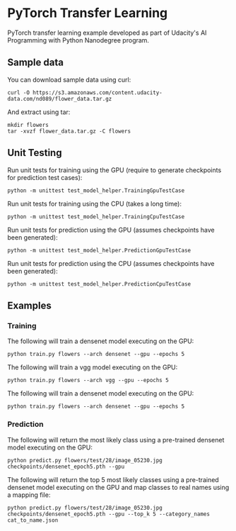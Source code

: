 # PyTorch Transfer Learning

PyTorch transfer learning example developed as part of Udacity's AI Programming with Python Nanodegree program.

## Sample data
You can download sample data using curl:

```
curl -O https://s3.amazonaws.com/content.udacity-data.com/nd089/flower_data.tar.gz
```

And extract using tar:
```
mkdir flowers
tar -xvzf flower_data.tar.gz -C flowers
```

## Unit Testing
Run unit tests for training using the GPU (require to generate checkpoints for prediction test cases):

```
python -m unittest test_model_helper.TrainingGpuTestCase
```

Run unit tests for training using the CPU (takes a long time):

```
python -m unittest test_model_helper.TrainingCpuTestCase
```

Run unit tests for prediction using the GPU (assumes checkpoints have been generated):

```
python -m unittest test_model_helper.PredictionGpuTestCase
```

Run unit tests for prediction using the CPU (assumes checkpoints have been generated):

```
python -m unittest test_model_helper.PredictionCpuTestCase
```

## Examples
### Training
The following will train a densenet model executing on the GPU:

```
python train.py flowers --arch densenet --gpu --epochs 5
```

The following will train a vgg model executing on the GPU:

```
python train.py flowers --arch vgg --gpu --epochs 5
```

The following will train a densenet model executing on the GPU:

```
python train.py flowers --arch densenet --gpu --epochs 5
```

### Prediction
The following will return the most likely class using a pre-trained densenet model executing on the GPU:

```
python predict.py flowers/test/28/image_05230.jpg checkpoints/densenet_epoch5.pth --gpu
```

The following will return the top 5 most likely classes using a pre-trained densenet model executing on the GPU and map classes to real names using a mapping file:

```
python predict.py flowers/test/28/image_05230.jpg checkpoints/densenet_epoch5.pth --gpu --top_k 5 --category_names cat_to_name.json
```

